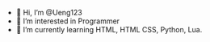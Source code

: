 - 👋 Hi, I’m @Ueng123
- 👀 I’m interested in Programmer
- 🌱 I’m currently learning HTML, HTML CSS, Python, Lua.

<!---
Ueng123/Ueng123 is a ✨ special ✨ repository because its `README.md` (this file) appears on your GitHub profile.
You can click the Preview link to take a look at your changes.
--->
